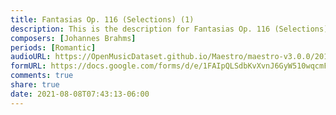 ```yaml
---
title: Fantasias Op. 116 (Selections) (1)
description: This is the description for Fantasias Op. 116 (Selections) by Johannes Brahms
composers: [Johannes Brahms]
periods: [Romantic]
audioURL: https://OpenMusicDataset.github.io/Maestro/maestro-v3.0.0/2017/MIDI-Unprocessed_074_PIANO074_MID--AUDIO-split_07-08-17_Piano-e_2-04_wav--3.midi
formURL: https://docs.google.com/forms/d/e/1FAIpQLSdbKvXvnJ6GyW510wqcmFp6tF-J9ICSDf5rImgWgJqWgc3C2A/viewform
comments: true
share: true
date: 2021-08-08T07:43:13-06:00
---
```

